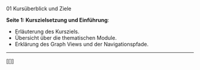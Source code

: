 01 Kursüberblick und Ziele

**Seite 1: Kurszielsetzung und Einführung**:

- Erläuterung des Kursziels.
- Übersicht über die thematischen Module.
- Erklärung des Graph Views und der Navigationspfade.

---
[[]]